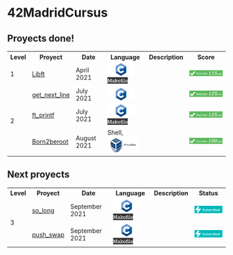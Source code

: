 # 42MadridCursus

## Proyects done!

<!-- |  Level | Project | Date | Language | Description | Status |
| :----: | :-----: | :--: | :------: | :---------: | :----: |
| 1 | [libft](https://github.com/mbueno-g/libft) | April 2021 | <img height="30" src="https://github.com/mbueno-g/42MadridCursus/blob/main/c.jpg?raw=true"> <img height="15" src="https://github.com/mbueno-g/42MadridCursus/blob/main/makefiles.png?raw=true"> |  | [![Libft score](https://badge42.herokuapp.com/api/project/mbueno-g/Libft)](https://github.com/JaeSeoKim/badge42)
| 2 | [get_next_line](https://github.com/mbueno-g/get_next_line) | July 2021 | <img height="30" src="https://github.com/mbueno-g/42MadridCursus/blob/main/c.jpg?raw=true"> | | [![get_next_line score](https://badge42.herokuapp.com/api/project/mbueno-g/get_next_line)](https://github.com/JaeSeoKim/badge42)
| 2 | [ft_printf](https://github.com/mbueno-g/ft_printf) | July 2021 | <img height="30" src="https://github.com/mbueno-g/42MadridCursus/blob/main/c.jpg?raw=true"> <img height="15" src="https://github.com/mbueno-g/42MadridCursus/blob/main/makefiles.png?raw=true"> |  | [![ft_printf score](https://badge42.herokuapp.com/api/project/mbueno-g/ft_printf)](https://github.com/JaeSeoKim/badge42)
| 2 | [born2beroot](https://github.com/mbueno-g/born2beroot) | August 2021 | Shell, <img height="40" src="https://github.com/mbueno-g/42MadridCursus/blob/main/virtualbox.jpg?raw=true">|  | [![born2beroot score](https://badge42.herokuapp.com/api/project/mbueno-g/Born2beroot)](https://github.com/JaeSeoKim/badge42) -->

<style>
  table {
    align: center;
    }
 </style>

<table>
  <tr>
    <th>Level</th>
    <th>Proyect</th>
    <th>Date</th>
    <th>Language</th>
    <th>Description</th>
    <th>Score</th>
  </tr>
  <tr>
    <td>1</td>
    <td> <a href="https://github.com/mbueno-g/libft">Libft<a> </td>
    <td> April 2021 </td>
    <td><img height="30" src="https://github.com/mbueno-g/42MadridCursus/blob/main/img/c.jpg?raw=true"> <img height="15" src="https://github.com/mbueno-g/42MadridCursus/blob/main/img/makefiles.png?raw=true"></td>
      <td></td>
      <td><img src="https://github.com/mbueno-g/42MadridCursus/blob/main/img/score_libft.png?raw=true"></td>
  </tr>
  <tr>
    <td rowspan = "3" >2</td>
    <td> <a href="https://github.com/mbueno-g/get_next_line">get_next_line<a></td>
    <td> July 2021 </td>
    <td><img height="30" src="https://github.com/mbueno-g/42MadridCursus/blob/main/img/c.jpg?raw=true"></td>
      <td></td>
      <td><img src="https://github.com/mbueno-g/42MadridCursus/blob/main/img/score_get_next_line.png?raw=true"></td>
  </tr>
  <tr>
    <td> <a href="https://github.com/mbueno-g/ft_printf">ft_printf<a></td>
    <td> July 2021 </td>
    <td><img height="30" src="https://github.com/mbueno-g/42MadridCursus/blob/main/img/c.jpg?raw=true"> <img height="15" src="https://github.com/mbueno-g/42MadridCursus/blob/main/img/makefiles.png?raw=true"></td>
      <td></td>
      <td><img src="https://github.com/mbueno-g/42MadridCursus/blob/main/img/score_ft_printf.png?raw=true"></td>
  </tr>
  <tr>
    <td> <a href="https://github.com/mbueno-g/born2beroot">Born2beroot<a></td>
    <td> August 2021 </td>
    <td> Shell, <img height="40" src="https://github.com/mbueno-g/42MadridCursus/blob/main/img/virtualbox.jpg?raw=true"></td>
      <td></td>
      <td><img src="https://github.com/mbueno-g/42MadridCursus/blob/main/img/score_born2beroot.png?raw=true"></td>
  </tr>
</table>


## Next proyects

<!-- |  Level | Project | Date | Language | Description | Status |
| :----: | :-----: | :--: | :------: | :---------: | :----: |
| 3 | [so_long](https://github.com/mbueno-g/so_long) | September 2021 | <img height="30" src="https://github.com/mbueno-g/42MadridCursus/blob/main/c.jpg?raw=true"> <img height="15" src="https://github.com/mbueno-g/42MadridCursus/blob/main/makefiles.png?raw=true">|  | [![so_long score](https://badge42.herokuapp.com/api/project/mbueno-g/so_long)](https://github.com/JaeSeoKim/badge42)
| 3 | [push_swap](https://github.com/mbueno-g/push_swap) | September 2021 | <img height="30" src="https://github.com/mbueno-g/42MadridCursus/blob/main/c.jpg?raw=true"> <img height="15" src="https://github.com/mbueno-g/42MadridCursus/blob/main/makefiles.png?raw=true"> | | [![push_swap score](https://badge42.herokuapp.com/api/project/mbueno-g/push_swap)](https://github.com/JaeSeoKim/badge42) -->

      
<table>
  <tr>
    <th>Level</th>
    <th>Proyect</th>
    <th>Date</th>
    <th>Language</th>
    <th>Description</th>
    <th>Status</th>
  </tr>
  <tr>
    <td rowspan = "2">3</td>
    <td> <a href="https://github.com/mbueno-g/so_long">so_long<a> </td>
    <td> September 2021 </td>
    <td><img height="30" src="https://github.com/mbueno-g/42MadridCursus/blob/main/img/c.jpg?raw=true"> <img height="15" src="https://github.com/mbueno-g/42MadridCursus/blob/main/img/makefiles.png?raw=true"></td>
      <td></td>
      <td><img src="https://github.com/mbueno-g/42MadridCursus/blob/main/img/subscribed.png?raw=true"></td>
  </tr>
  <tr>
    <td> <a href="https://github.com/mbueno-g/push_swap">push_swap<a></td>
    <td> September 2021 </td>
    <td><img height="30" src="https://github.com/mbueno-g/42MadridCursus/blob/main/img/c.jpg?raw=true"> <img height="15" src="https://github.com/mbueno-g/42MadridCursus/blob/main/img/makefiles.png?raw=true"></td>
      <td></td>
      <td><img src="https://github.com/mbueno-g/42MadridCursus/blob/main/img/subscribed.png?raw=true"></td>
  </tr>
</table>

